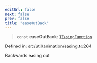 ```yaml
---
editUrl: false
next: false
prev: false
title: "easeOutBack"
---
```


> `const` **easeOutBack**: [`TEasingFunction`](/api/fabric/namespaces/util/type-aliases/teasingfunction/)

Defined in: [src/util/animation/easing.ts:264](https://github.com/fabricjs/fabric.js/blob/e114448a1bce9b68a3e1bba337bc0c83a35c1aa5/src/util/animation/easing.ts#L264)

Backwards easing out
